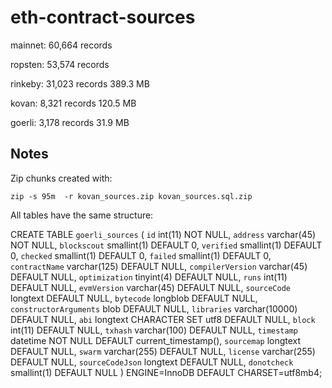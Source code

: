 # eth-contract-sources

mainnet:
60,664 records

ropsten:
53,574 records


rinkeby:
31,023 records
389.3 MB

kovan:
8,321 records
120.5 MB

goerli:
3,178 records
31.9 MB

## Notes

Zip chunks created with:
```
zip -s 95m  -r kovan_sources.zip kovan_sources.sql.zip
```

All tables have the same structure:

CREATE TABLE `goerli_sources` (
  `id` int(11) NOT NULL,
  `address` varchar(45) NOT NULL,
  `blockscout` smallint(1) DEFAULT 0,
  `verified` smallint(1) DEFAULT 0,
  `checked` smallint(1) DEFAULT 0,
  `failed` smallint(1) DEFAULT 0,
  `contractName` varchar(125) DEFAULT NULL,
  `compilerVersion` varchar(45) DEFAULT NULL,
  `optimization` tinyint(4) DEFAULT NULL,
  `runs` int(11) DEFAULT NULL,
  `evmVersion` varchar(45) DEFAULT NULL,
  `sourceCode` longtext DEFAULT NULL,
  `bytecode` longblob DEFAULT NULL,
  `constructorArguments` blob DEFAULT NULL,
  `libraries` varchar(10000) DEFAULT NULL,
  `abi` longtext CHARACTER SET utf8 DEFAULT NULL,
  `block` int(11) DEFAULT NULL,
  `txhash` varchar(100) DEFAULT NULL,
  `timestamp` datetime NOT NULL DEFAULT current_timestamp(),
  `sourcemap` longtext DEFAULT NULL,
  `swarm` varchar(255) DEFAULT NULL,
  `license` varchar(255) DEFAULT NULL,
  `sourceCodeJson` longtext DEFAULT NULL,
  `donotcheck` smallint(1) DEFAULT NULL
) ENGINE=InnoDB DEFAULT CHARSET=utf8mb4;
